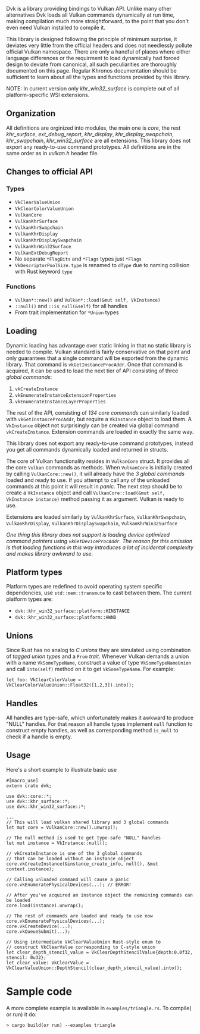 Dvk is a library providing bindings to Vulkan API. Unlike many other alternatives Dvk loads all Vulkan commands dynamically at run time, making compilation much more straightforward, to the point that you don't even need Vulkan installed to compile it. 

This library is designed following the principle of minimum surprise, it deviates very little from the official headers and does not needlessly pollute official Vulkan namespace.  There are only a handful of places where either language differences or the requirment to load dynamically had forced design to deviate from canonical, all such peculiarities are thoroughly documented on this page. Regular Khronos documentation should be sufficient to learn about all the types and functions provided by this library. 

NOTE: In current version only *khr_win32_surface* is complete out of all platform-specific WSI extensions.

## Organization
All definitions are orginized into modules, the main one is *core*, the rest *khr_surface*, *ext_debug_report*, *khr_display*, *khr_display_swapchain*, *khr_swapchain*, *khr_win32_surface* are all extensions. This library does not export any ready-to-use command prototypes. All definitions are in the same order as in *vulkan.h* header file.

## Changes to official API

### Types
* ```VkClearValueUnion```
* ```VkClearColorValueUnion ```
* ```VulkanCore```
* ```VulkanKhrSurface```
* ```VulkanKhrSwapchain```
* ```VulkanKhrDisplay```
* ```VulkanKhrDisplaySwapchain```
* ```VulkanKhrWin32Surface```
* ```VulkanExtDebugReport```
* No separate ```*FlagBits``` and ```*Flags``` types just ```*Flags```
* ```VkDescriptorPoolSize.type``` is renamed to ```dType``` due to naming collision with Rust keyword ```type```

### Functions
* ```Vulkan*::new()``` and ```Vulkan*::load(&mut self, VkInstance)```
* ```::null()``` and ```::is_null(&self)``` for all handles
* From trait implementation for ```*Union``` types

## Loading

Dynamic loading has advantage over static linking in that no static library is needed to compile. Vulkan standard is fairly conservative on that point and only guarantees that a single command will be exported from the dynamic library. That command is ```vkGetInstanceProcAddr```. Once that command is acquired, it can be used to load the next tier of API consisting of three *global commands*: 

1. ```vkCreateInstance```
2. ```vkEnumerateInstanceExtensionProperties```
3. ```vkEnumerateInstanceLayerProperties```

The rest of the API, consisting of *134 core commands* can similarly loaded with ```vkGetInstanceProcAddr```, but require a ```VkInstance``` object to load them. A ```VkInstance``` object not surprisingly can be created via global command ```vkCreateInstance```. Extension commands are loaded in exactly the same way.

This library does not export any ready-to-use command prototypes, instead you get all commands dynamically loaded and returned in structs. 

The core of Vulkan functionality resides in ```VulkanCore``` struct. It provides all the core ```Vulkan``` commands as methods. When ```VulkanCore``` is initially created by calling ```VulkanCore::new()```, it will already have the *3 global commands* loaded and ready to use. If you attempt to call any of the unloaded commands at this point it will result in *panic*. The next step should be to create a ```VkInstance``` object and call ```VulkanCore::load(&mut self, VkInstance instance)``` method passing it as argument. Vulkan is ready to use.

Extensions are loaded similarly by ```VulkanKhrSurface```, ```VulkanKhrSwapchain```, ```VulkanKhrDisplay```, ```VulkanKhrDisplaySwapchain```, ```VulkanKhrWin32Surface```

*One thing this library does not support is loading device optimized command pointers using ```vkGetDeviceProcAddr```. The reason for this omission is that loading functions in this way introduces a lot of incidental complexity and makes library awkward to use.*

## Platform types

Platform types are redefined to avoid operating system specific dependencies, use ```std::mem::transmute``` to cast between them. The current platform types are:

* ```dvk::khr_win32_surface::platform::HINSTANCE```
* ```dvk::khr_win32_surface::platform::HWND```

## Unions
Since Rust has no analog to *C unions* they are simulated using combination of *tagged union types* and a ```From``` *trait*. Whenever Vulkan demands a union with a name ```VkSomeTypeName```, construct a value of type ```VkSomeTypeNameUnion``` and call ```into(self)``` method on it to get ```VkSomeTypeName```. For example:

	let foo: VkClearColorValue = VkClearColorValueUnion::Float32([1,2,3]).into();

## Handles
All handles are type-safe, which unfortunately makes it awkward to produce "NULL" handles. For that reason all handle types implement ```null``` function to construct empty handles, as well as corresponding method ```is_null``` to check if a handle is empty.

## Usage
Here's a short example to illustrate basic use

	#[macro_use]
	extern crate dvk;
	
	use dvk::core::*;
	use dvk::khr_surface::*;
	use dvk::khr_win32_surface::*;
	
	...
	// This will load vulkan shared library and 3 global commands
	let mut core = VulkanCore::new().unwrap(); 
	
	// The null method is used to get type-safe "NULL" handles
	let mut instance = VkInstance::null();
	
	// vkCreateInstance is one of the 3 global commands
	// that can be loaded without an instance object
	core.vkCreateInstance(&instance_create_info, null(), &mut context.instance);
	
	// Calling unloaded command will cause a panic
	core.vkEnumeratePhysicalDevices(...); // ERROR!
	
	// After you've acquired an instance object the remaining commands can be loaded
	core.load(instance).unwrap(); 
	
	// The rest of commands are loaded and ready to use now
	core.vkEnumeratePhysicalDevices(...); 
	core.vkCreateDevice(...); 
	core.vkQueueSubmit(...);
	
	// Using intermediate VkClearValueUnion Rust-style enum to 
	// construct VkClearValue corresponding to C-style union
	let clear_depth_stencil_value = VkClearDepthStencilValue{depth:0.0f32, stencil: 0u32};
	let clear_value: VkClearValue = VkClearValueUnion::DepthStencil(clear_depth_stencil_value).into();

# Sample code
A more complete example is available in ```examples/triangle.rs```. To compile( or run) it do:
```
> cargo build(or run) --examples triangle
```

